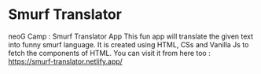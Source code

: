 # Smurf Translator
neoG Camp : Smurf Translator App
 This fun app will translate the given text into funny smurf language.
 It is created using HTML, CSs and Vanilla Js to fetch the components of HTML.
 You can visit it from here too : https://smurf-translator.netlify.app/
 
 
